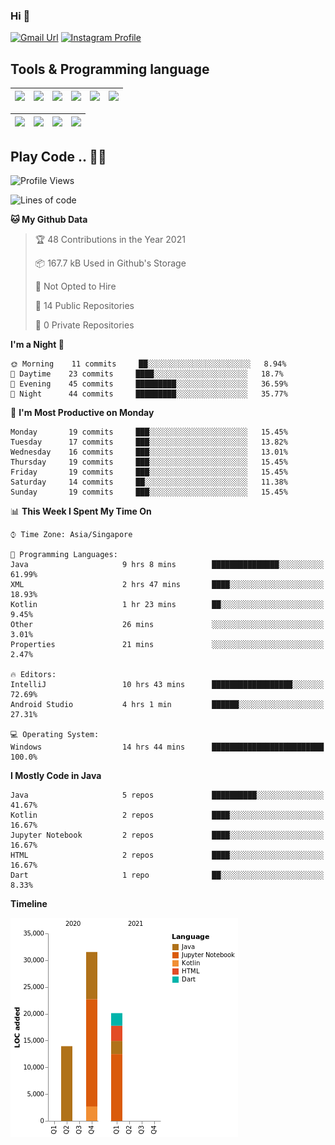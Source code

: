 ### Hi 👋
[![Gmail Url](https://img.shields.io/twitter/url?label=Goggxi@gmail.com&logo=gmail&style=social&url=http%3A%2F%2Fmailto%3Acontact.Goggxi@gmail.com)](mailto:Goggxi@gmail.com) [![Instagram Profile](https://img.shields.io/twitter/url?label=moh_rifkan&logo=instagram&style=social&url=https://www.instagram.com/moh_rifkan/)](https://www.instagram.com/moh_rifkan/)

## Tools & Programming language
| [<img src="https://miro.medium.com/max/2800/1*UpiyYV4onPs4emx-whdVHA.png" width="50">]() | [<img src="https://cdn.svgporn.com/logos/flutter.svg" width="50">]() | [<img src="https://cdn.svgporn.com/logos/jupyter.svg" width="50">]() | [<img src="https://cdn.svgporn.com/logos/mysql.svg" width="50">]() | <img src="https://cdn.svgporn.com/logos/postgresql.svg" width="50"/> | <img src="https://cdn.svgporn.com/logos/firebase.svg" width="50"/>
|-----|----|----|----|----|----|

|[<img src="https://cdn.svgporn.com/logos/kotlin.svg" width="50">]() | [<img src="https://cdn.svgporn.com/logos/java.svg" width="50">]() | [<img src="https://cdn.svgporn.com/logos/dart.svg" width="50">]() | [<img src="https://cdn.svgporn.com/logos/python.svg" width="50">]() |
|---|---|---|---|


## Play Code .. 💬🚀

<!--START_SECTION:waka-->
![Profile Views](http://img.shields.io/badge/Profile%20Views-0-blue)

![Lines of code](https://img.shields.io/badge/From%20Hello%20World%20I%27ve%20Written-65579%20lines%20of%20code-blue)

**🐱 My Github Data** 

> 🏆 48 Contributions in the Year 2021
 > 
> 📦 167.7 kB Used in Github's Storage 
 > 
> 🚫 Not Opted to Hire
 > 
> 📜 14 Public Repositories 
 > 
> 🔑 0 Private Repositories  
 > 
**I'm a Night 🦉** 

```text
🌞 Morning    11 commits     ██░░░░░░░░░░░░░░░░░░░░░░░   8.94% 
🌆 Daytime    23 commits     ████░░░░░░░░░░░░░░░░░░░░░   18.7% 
🌃 Evening    45 commits     █████████░░░░░░░░░░░░░░░░   36.59% 
🌙 Night      44 commits     █████████░░░░░░░░░░░░░░░░   35.77%

```
📅 **I'm Most Productive on Monday** 

```text
Monday       19 commits     ███░░░░░░░░░░░░░░░░░░░░░░   15.45% 
Tuesday      17 commits     ███░░░░░░░░░░░░░░░░░░░░░░   13.82% 
Wednesday    16 commits     ███░░░░░░░░░░░░░░░░░░░░░░   13.01% 
Thursday     19 commits     ███░░░░░░░░░░░░░░░░░░░░░░   15.45% 
Friday       19 commits     ███░░░░░░░░░░░░░░░░░░░░░░   15.45% 
Saturday     14 commits     ██░░░░░░░░░░░░░░░░░░░░░░░   11.38% 
Sunday       19 commits     ███░░░░░░░░░░░░░░░░░░░░░░   15.45%

```


📊 **This Week I Spent My Time On** 

```text
⌚︎ Time Zone: Asia/Singapore

💬 Programming Languages: 
Java                     9 hrs 8 mins        ███████████████░░░░░░░░░░   61.99% 
XML                      2 hrs 47 mins       ████░░░░░░░░░░░░░░░░░░░░░   18.93% 
Kotlin                   1 hr 23 mins        ██░░░░░░░░░░░░░░░░░░░░░░░   9.45% 
Other                    26 mins             ░░░░░░░░░░░░░░░░░░░░░░░░░   3.01% 
Properties               21 mins             ░░░░░░░░░░░░░░░░░░░░░░░░░   2.47%

🔥 Editors: 
IntelliJ                 10 hrs 43 mins      ██████████████████░░░░░░░   72.69% 
Android Studio           4 hrs 1 min         ██████░░░░░░░░░░░░░░░░░░░   27.31%

💻 Operating System: 
Windows                  14 hrs 44 mins      █████████████████████████   100.0%

```

**I Mostly Code in Java** 

```text
Java                     5 repos             ██████████░░░░░░░░░░░░░░░   41.67% 
Kotlin                   2 repos             ████░░░░░░░░░░░░░░░░░░░░░   16.67% 
Jupyter Notebook         2 repos             ████░░░░░░░░░░░░░░░░░░░░░   16.67% 
HTML                     2 repos             ████░░░░░░░░░░░░░░░░░░░░░   16.67% 
Dart                     1 repo              ██░░░░░░░░░░░░░░░░░░░░░░░   8.33%

```


**Timeline**

![Chart not found](https://raw.githubusercontent.com/Goggxi/Goggxi/main/charts/bar_graph.png) 


<!--END_SECTION:waka-->
